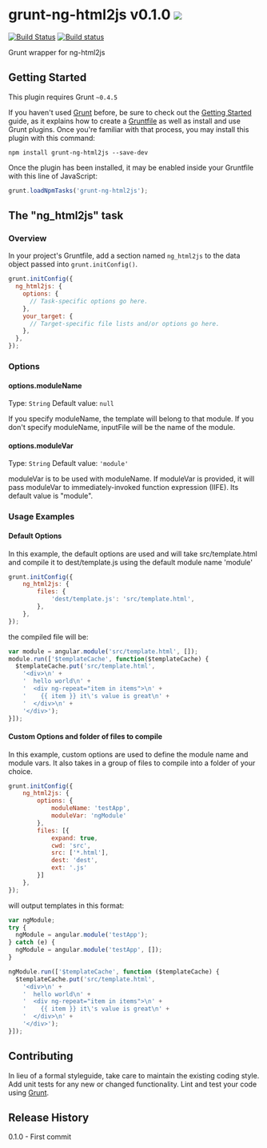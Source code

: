 # grunt-ng-html2js v0.1.0 ![](https://ga-beacon.appspot.com/UA-60632926-1/grunt-ng-html2js/readme)

[![Build Status](https://travis-ci.org/itsnydell/grunt-ng-html2js.svg?branch=master)](https://travis-ci.org/itsnydell/grunt-ng-html2js)
[![Build status](https://ci.appveyor.com/api/projects/status/29afqicugoqx3xr4?svg=true)](https://ci.appveyor.com/project/itsnydell/grunt-ng-html2js)

Grunt wrapper for ng-html2js

## Getting Started
This plugin requires Grunt `~0.4.5`

If you haven't used [Grunt](http://gruntjs.com/) before, be sure to check out the [Getting Started](http://gruntjs.com/getting-started) guide, as it explains how to create a [Gruntfile](http://gruntjs.com/sample-gruntfile) as well as install and use Grunt plugins. Once you're familiar with that process, you may install this plugin with this command:

```shell
npm install grunt-ng-html2js --save-dev
```

Once the plugin has been installed, it may be enabled inside your Gruntfile with this line of JavaScript:

```js
grunt.loadNpmTasks('grunt-ng-html2js');
```

## The "ng_html2js" task

### Overview
In your project's Gruntfile, add a section named `ng_html2js` to the data object passed into `grunt.initConfig()`.

```JavaScript
grunt.initConfig({
  ng_html2js: {
    options: {
      // Task-specific options go here.
    },
    your_target: {
      // Target-specific file lists and/or options go here.
    },
  },
});
```

### Options

#### options.moduleName
Type: `String`
Default value: `null`

If you specify moduleName, the template will belong to that module.
If you don't specify moduleName, inputFile will be the name of the module.

#### options.moduleVar
Type: `String`
Default value: `'module'`

moduleVar is to be used with moduleName. If moduleVar is provided, it will pass moduleVar to immediately-invoked function expression (IIFE). Its default value is "module".

### Usage Examples

#### Default Options
In this example, the default options are used and will take src/template.html and compile it to dest/template.js using the default module name 'module'

```JavaScript
grunt.initConfig({
    ng_html2js: {
        files: {
            'dest/template.js': 'src/template.html',
        },
    },
});
```

the compiled file will be:

```JavaScript
var module = angular.module('src/template.html', []);
module.run(['$templateCache', function($templateCache) {
  $templateCache.put('src/template.html',
    '<div>\n' +
    '  hello world\n' +
    '  <div ng-repeat="item in items">\n' +
    '    {{ item }} it\'s value is great\n' +
    '  </div>\n' +
    '</div>');
}]);
```

#### Custom Options and folder of files to compile
In this example, custom options are used to define the module name and module vars. It also takes in a group of files to compile into a folder of your choice.

```JavaScript
grunt.initConfig({
    ng_html2js: {
        options: {
            moduleName: 'testApp',
            moduleVar: 'ngModule'
        },
        files: [{
            expand: true,
            cwd: 'src',
            src: ['*.html'],
            dest: 'dest',
            ext: '.js'
        }]
    },
});
```

will output templates in this format:

```JavaScript
var ngModule;
try {
  ngModule = angular.module('testApp');
} catch (e) {
  ngModule = angular.module('testApp', []);
}

ngModule.run(['$templateCache', function ($templateCache) {
  $templateCache.put('src/template.html',
    '<div>\n' +
    '  hello world\n' +
    '  <div ng-repeat="item in items">\n' +
    '    {{ item }} it\'s value is great\n' +
    '  </div>\n' +
    '</div>');
}]);
```

## Contributing
In lieu of a formal styleguide, take care to maintain the existing coding style. Add unit tests for any new or changed functionality. Lint and test your code using [Grunt](http://gruntjs.com/).

## Release History
0.1.0 - First commit
